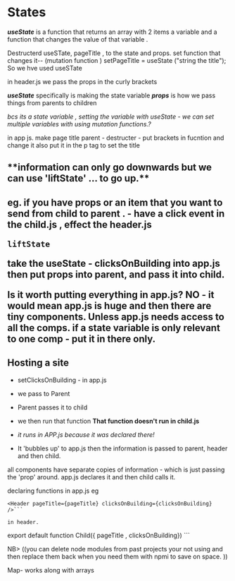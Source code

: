 <h1>States</h1>

**_useState_** is a function that returns an array with 2 items a variable and a function that changes the value of that variable .

Destructerd useSTate, pageTitle , to the state and props.
set function that changes it-- (mutation function ) setPageTitle = useState ("string the title");
So we hve used useSTate

in header.js we pass the props in the curly brackets

**_useState_** specifically is making the state variable
**_props_** is how we pass things from parents to children

_bcs its a state variable , setting the variable with useState - we can set multiple variables with using mutation functions.?_

in app js.
make page title
parent - destructer - put brackets in fucntion and change it
also put it in the p tag to set the title

<h2>**information can only go downwards
but we can use 'liftState' ... to go up.**<h2>

eg. if you have props or an item that you want to send from child to parent . - have a click event in the child.js , effect the header.js

`liftState`

take the useState - clicksOnBuilding into app.js
then put props into parent, and pass it into child.

Is it worth putting everything in app.js?
NO - it would mean app.js is huge and then there are tiny components. Unless app.js needs access to all the comps.
if a state variable is only relevant to one comp - put it in there only.

<h2>Hosting a site</h2>

- setClicksOnBuilding - in app.js
- we pass to Parent
- Parent passes it to child
- we then run that function
  **That function doesn't run in child.js**
- _it runs in APP.js because it was declared there!_

- It 'bubbles up' to app.js then the information is passed to parent, header and then child.

all components have separate copies of information - which is just passing the 'prop' around. app.js declares it and then child calls it.

declaring functions in app.js
eg

````
<Header pageTitle={pageTitle} clicksOnBuilding={clicksOnBuilding} />```

in header.
````

export default function Child({ pageTitle , clicksOnBuilding}) ```

NB>
((you can delete node modules from past projects your not using
and then replace them back when you need them with npmi
to save on space. ))

Map- works along with arrays
